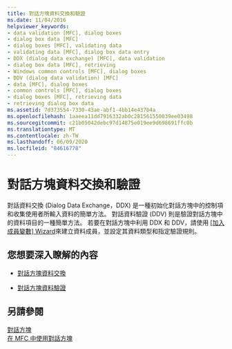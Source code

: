 ```yaml
---
title: 對話方塊資料交換和驗證
ms.date: 11/04/2016
helpviewer_keywords:
- data validation [MFC], dialog boxes
- dialog box data [MFC]
- dialog boxes [MFC], validating data
- validating data [MFC], dialog box data entry
- DDX (dialog data exchange) [MFC], data validation
- dialog box data [MFC], retrieving
- Windows common controls [MFC], dialog boxes
- DDV (dialog data validation) [MFC]
- data [MFC], dialog boxes
- common controls [MFC], dialog boxes
- dialog boxes [MFC], retrieving data
- retrieving dialog box data
ms.assetid: 7d373554-7330-43ae-abf1-4bb14e437b4a
ms.openlocfilehash: 1aaeea11dd7916332ab0c281561550039ee03498
ms.sourcegitcommit: c21b05042debc97d14875e019ee9d698691ffc0b
ms.translationtype: MT
ms.contentlocale: zh-TW
ms.lasthandoff: 06/09/2020
ms.locfileid: "84616778"
---
```

# <a name="dialog-data-exchange-and-validation"></a>對話方塊資料交換和驗證

對話資料交換 (Dialog Data Exchange，DDX) 是一種初始化對話方塊中的控制項和收集使用者所輸入資料的簡單方法。 對話資料驗證 (DDV) 則是驗證對話方塊中的資料項目的一種簡單方法。 若要在對話方塊中利用 DDX 和 DDV，請使用 [[加入成員變數] Wizard](../ide/add-member-variable-wizard.md)來建立資料成員，並設定其資料類型和指定驗證規則。

## <a name="what-do-you-want-to-know-more-about"></a>您想要深入瞭解的內容

- [對話方塊資料交換](dialog-data-exchange.md)

- [對話方塊資料驗證](dialog-data-validation.md)

## <a name="see-also"></a>另請參閱

[對話方塊](dialog-boxes.md)<br/>
[在 MFC 中使用對話方塊](life-cycle-of-a-dialog-box.md)
